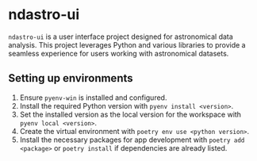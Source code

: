 # ndastro-ui

`ndastro-ui` is a user interface project designed for astronomical data analysis. This project leverages Python and various libraries to provide a seamless experience for users working with astronomical datasets.

## Setting up environments

1. Ensure `pyenv-win` is installed and configured.
2. Install the required Python version with `pyenv install <version>`.
3. Set the installed version as the local version for the workspace with `pyenv local <version>`.
4. Create the virtual environment with `poetry env use <python version>`.
5. Install the necessary packages for app development with `poetry add <package>` or `poetry install` if dependencies are already listed.


